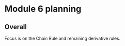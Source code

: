# Module 6 planning

## Overall 

Focus is on the Chain Rule and remaining derivative rules. 


<!--stackedit_data:
eyJoaXN0b3J5IjpbMTk1NDU3OV19
-->